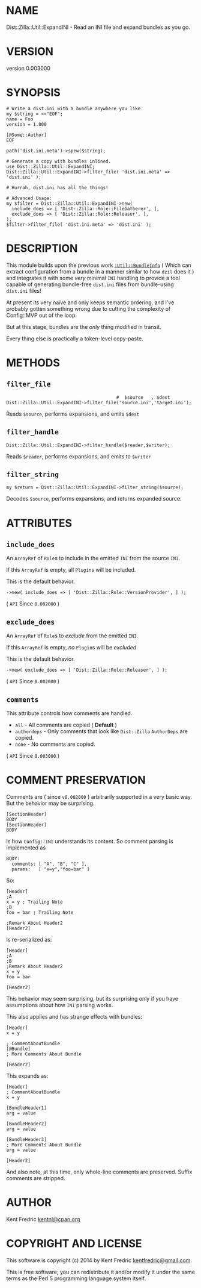 # NAME

Dist::Zilla::Util::ExpandINI - Read an INI file and expand bundles as you go.

# VERSION

version 0.003000

# SYNOPSIS

    # Write a dist.ini with a bundle anywhere you like
    my $string = <<"EOF";
    name = Foo
    version = 1.000

    [@Some::Author]
    EOF

    path('dist.ini.meta')->spew($string);

    # Generate a copy with bundles inlined.
    use Dist::Zilla::Util::ExpandINI;
    Dist::Zilla::Util::ExpandINI->filter_file( 'dist.ini.meta' => 'dist.ini' );

    # Hurrah, dist.ini has all the things!

    # Advanced Usage:
    my $filter = Dist::Zilla::Util::ExpandINI->new(
      include_does => [ 'Dist::Zilla::Role::FileGatherer', ],
      exclude_does => [ 'Dist::Zilla::Role::Releaser', ],
    );
    $filter->filter_file( 'dist.ini.meta' => 'dist.ini' );

# DESCRIPTION

This module builds upon the previous work [`:Util::BundleInfo`](https://metacpan.org/pod/Dist::Zilla::Util::BundleInfo) ( Which can extract
configuration from a bundle in a manner similar to how `dzil` does it ) and integrates it with some _very_ minimal `INI`
handling to provide a tool capable of generating bundle-free `dist.ini` files from bundle-using `dist.ini` files!

At present its very naïve and only keeps semantic ordering, and I've probably gotten something wrong due to cutting the
complexity of Config::MVP out of the loop.

But at this stage, bundles are the _only_ thing modified in transit.

Every thing else is practically a token-level copy-paste.

# METHODS

## `filter_file`

                                             #  $source   , $dest
    Dist::Zilla::Util::ExpandINI->filter_file('source.ini','target.ini');

Reads `$source`, performs expansions, and emits `$dest`

## `filter_handle`

    Dist::Zilla::Util::ExpandINI->filter_handle($reader,$writer);

Reads `$reader`, performs expansions, and emits to `$writer`

## `filter_string`

    my $return = Dist::Zilla::Util::ExpandINI->filter_string($source);

Decodes `$source`, performs expansions, and returns expanded source.

# ATTRIBUTES

## `include_does`

An `ArrayRef` of `Role`s to include in the emitted `INI` from the source `INI`.

If this `ArrayRef` is empty, all `Plugin`s will be included.

This is the default behavior.

    ->new( include_does => [ 'Dist::Zilla::Role::VersionProvider', ] );

( `API` Since `0.002000` )

## `exclude_does`

An `ArrayRef` of `Role`s to _exclude_ from the emitted `INI`.

If this `ArrayRef` is empty, _no_ `Plugin`s will be _excluded_

This is the default behavior.

    ->new( exclude_does => [ 'Dist::Zilla::Role::Releaser', ] );

( `API` Since `0.002000` )

## `comments`

This attribute controls how comments are handled.

- `all` - All comments are copied ( **Default** )
- `authordeps` - Only comments that look like `Dist::Zilla` `AuthorDeps` are copied.
- `none` - No comments are copied.

( `API` Since `0.003000` )

# COMMENT PRESERVATION

Comments are ( since `v0.002000` ) arbitrarily supported in a very basic way.
But the behavior may be surprising.

    [SectionHeader]
    BODY
    [SectionHeader]
    BODY

Is how `Config::INI` understands its content. So comment parsing is implemented as

    BODY:
      comments: [ "A", "B", "C" ],
      params:   [ "x=y","foo=bar" ]

So:

    [Header]
    ;A
    x = y ; Trailing Note
    ;B
    foo = bar ; Trailing Note

    ;Remark About Header2
    [Header2]

Is re-serialized as:

    [Header]
    ;A
    ;B
    ;Remark About Header2
    x = y
    foo = bar

    [Header2]

This behavior may seem surprising, but its surprising only if you
have assumptions about how `INI` parsing works.

This also applies and has strange effects with bundles:

    [Header]
    x = y

    ; CommentAboutBundle
    [@Bundle]
    ; More Comments About Bundle

    [Header2]

This expands as:

    [Header]
    ; CommentAboutBundle
    x = y

    [BundleHeader1]
    arg = value

    [BundleHeader2]
    arg = value

    [BundleHeader3]
    ; More Comments About Bundle
    arg = value

    [Header2]

And also note, at this time, only whole-line comments are preserved. Suffix comments are stripped.

# AUTHOR

Kent Fredric <kentnl@cpan.org>

# COPYRIGHT AND LICENSE

This software is copyright (c) 2014 by Kent Fredric <kentfredric@gmail.com>.

This is free software; you can redistribute it and/or modify it under
the same terms as the Perl 5 programming language system itself.
